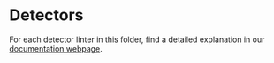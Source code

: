 # Detectors

For each detector linter in this folder, find a detailed explanation in our [documentation webpage](https://coinfabrik.github.io/scout/docs/detectors).